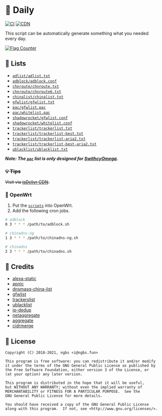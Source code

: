 # 📅 Daily

[![CI](https://github.com/ngbs/daily/workflows/CI/badge.svg)](https://github.com/ngbs/daily/actions)
[![CDN](https://data.jsdelivr.com/v1/package/gh/ngbs/daily/badge/day)](https://cdn.jsdelivr.net/gh/ngbs/daily@release/)

This script can be automatically generate something what you needed every day.

[![Flag Counter](https://s04.flagcounter.com/countxl/jtlp/bg_FFFFFF/txt_000000/border_CCCCCC/columns_2/maxflags_10/viewers_3/labels_1/pageviews_1/flags_0/percent_0/)](https://info.flagcounter.com/jtlp)

## 🍭 Lists

- [`adlist/adlist.txt`](https://raw.githubusercontent.com/ngbs/daily/release/adlist/adlist.txt)
- [`adblock/adblock.conf`](https://raw.githubusercontent.com/ngbs/daily/release/adblock/adblock.conf)
- [`chnroute/chnroute.txt`](https://raw.githubusercontent.com/ngbs/daily/release/chnroute/chnroute.txt)
- [`chnroute/chnroute6.txt`](https://raw.githubusercontent.com/ngbs/daily/release/chnroute/chnroute6.txt)
- [`chinalist/chinalist.txt`](https://raw.githubusercontent.com/ngbs/daily/release/chinalist/chinalist.txt)
- [`gfwlist/gfwlist.txt`](https://raw.githubusercontent.com/ngbs/daily/release/gfwlist/gfwlist.txt)
- [`pac/gfwlist.pac`](https://raw.githubusercontent.com/ngbs/daily/release/pac/gfwlist.pac)
- [`pac/whitelist.pac`](https://raw.githubusercontent.com/ngbs/daily/release/pac/whitelist.pac)
- [`shadowrocket/gfwlist.conf`](https://raw.githubusercontent.com/ngbs/daily/release/shadowrocket/gfwlist.conf)
- [`shadowrocket/whitelist.conf`](https://raw.githubusercontent.com/ngbs/daily/release/shadowrocket/whitelist.conf)
- [`trackerlist/trackerlist.txt`](https://raw.githubusercontent.com/ngbs/daily/release/trackerlist/trackerlist.txt)
- [`trackerlist/trackerlist-best.txt`](https://raw.githubusercontent.com/ngbs/daily/release/trackerlist/trackerlist-best.txt)
- [`trackerlist/trackerlist-aria2.txt`](https://raw.githubusercontent.com/ngbs/daily/release/trackerlist/trackerlist-aria2.txt)
- [`trackerlist/trackerlist-best-aria2.txt`](https://raw.githubusercontent.com/ngbs/daily/release/trackerlist/trackerlist-best-aria2.txt)
- [`ublacklist/ublacklist.txt`](https://raw.githubusercontent.com/ngbs/daily/release/ublacklist/ublacklist.txt)

***Note: The [`pac`](https://github.com/ngbs/daily/tree/release/pac) list is only designed for [SwithcyOmega](https://github.com/FelisCatus/SwitchyOmega).***

### ~~💡 Tips~~

~~Visit via [jsDelivr CDN](https://cdn.jsdelivr.net/gh/ngbs/daily@release/).~~

### 📡 OpenWrt

1. Put the [`scripts`](openwrt) into OpenWrt.
2. Add the following cron jobs.

```bash
# adblock
0 3 * * * /path/to/adblock.sh

# chinadns-ng
1 3 * * * /path/to/chinadns-ng.sh

# chinadns
2 3 * * * /path/to/chinadns.sh
```

## 🙌 Credits

- [alexa-static](https://s3.amazonaws.com/alexa-static/top-1m.csv.zip)
- [apnic](https://ftp.apnic.net/apnic/stats/apnic/delegated-apnic-latest)
- [dnsmasq-china-list](https://github.com/felixonmars/dnsmasq-china-list)
- [gfwlist](https://github.com/gfwlist/gfwlist)
- [trackerslist](https://github.com/ngosang/trackerslist)
- [ublacklist](https://github.com/ngbs/ublacklist)
- [ip-dedup](https://github.com/dywisor/ip-dedup)
- [netaggregate](https://github.com/afpd/netaggregate)
- [aggregate](https://ftp.isc.org/isc/aggregate/)
- [cidrmerge](http://cidrmerge.sourceforge.net)

## 📝 License

```
Copyright (C) 2018-2021, ngbs <i@ngbs.fun>

This program is free software: you can redistribute it and/or modify
it under the terms of the GNU General Public License as published by
the Free Software Foundation, either version 3 of the License, or
(at your option) any later version.

This program is distributed in the hope that it will be useful,
but WITHOUT ANY WARRANTY; without even the implied warranty of
MERCHANTABILITY or FITNESS FOR A PARTICULAR PURPOSE.  See the
GNU General Public License for more details.

You should have received a copy of the GNU General Public License
along with this program.  If not, see <http://www.gnu.org/licenses/>.
```
